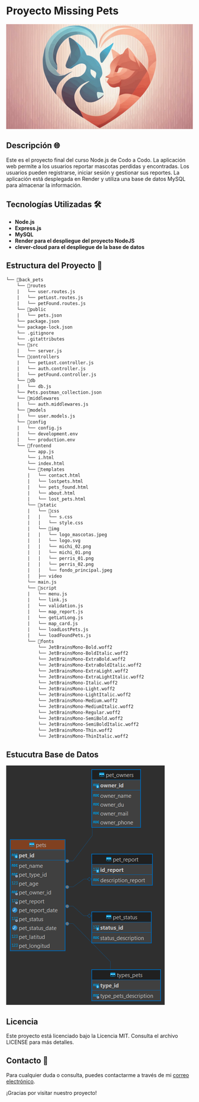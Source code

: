 # Proyecto Missing Pets

![Logo del Proyecto](frontend/static/img/logo.svg)

## Descripción 🌐

Este es el proyecto final del curso Node.js de Codo a Codo. La aplicación web permite a los usuarios reportar mascotas perdidas y encontradas. Los usuarios pueden registrarse, iniciar sesión y gestionar sus reportes. La aplicación está desplegada en Render y utiliza una base de datos MySQL para almacenar la información.

## Tecnologías Utilizadas 🛠️

- **Node.js**
- **Express.js**
- **MySQL**
- **Render para el despliegue del proyecto NodeJS**
- **clever-cloud para el despliegue de la base de datos**  

## Estructura del Proyecto 📁

```plaintext
└── 📁back_pets
    └── 📁routes
    |   └── user.routes.js
    |   └── petLost.routes.js
    |   └── petFound.routes.js
    └── 📁public
    |   └── pets.json
    └── package.json
    └── package-lock.json
    └── .gitignore
    └── .gitattributes
    └── 📁src
    |   └── server.js
    └── 📁controllers
    |   └── petLost.controller.js
    |   └── auth.controller.js
    |   └── petFound.controller.js
    └── 📁db
    |   └── db.js
    └── Pets.postman_collection.json
    └── 📁middlewares
    |   └── auth.middlewares.js
    └── 📁models
    |   └── user.models.js
    └── 📁config
    |   └── config.js
    |   └── development.env
    |   └── production.env
    └── 📁frontend
        └── app.js
        └── i.html
        └── index.html
        └── 📁templates
        |   └── contact.html
        |   └── lostpets.html
        |   └── pets_found.html
        |   └── about.html
        |   └── lost_pets.html
        └── 📁static
        |   └── 📁css
        |   |   └── s.css
        |   |   └── style.css
        |   └── 📁img
        |   |   └── logo_mascotas.jpeg
        |   |   └── logo.svg
        |   |   └── michi_02.png
        |   |   └── michi_01.png
        |   |   └── perris_01.png
        |   |   └── perris_02.png
        |   |   └── fondo_principal.jpeg
        |   ├── video
        └── main.js
        └── 📁script
        |   └── menu.js
        |   └── link.js
        |   └── validation.js
        |   └── map_report.js
        |   └── getLatLong.js
        |   └── map_card.js
        |   └── loadLostPets.js
        |   └── loadFoundPets.js
        └── 📁fonts
            └── JetBrainsMono-Bold.woff2
            └── JetBrainsMono-BoldItalic.woff2
            └── JetBrainsMono-ExtraBold.woff2
            └── JetBrainsMono-ExtraBoldItalic.woff2
            └── JetBrainsMono-ExtraLight.woff2
            └── JetBrainsMono-ExtraLightItalic.woff2
            └── JetBrainsMono-Italic.woff2
            └── JetBrainsMono-Light.woff2
            └── JetBrainsMono-LightItalic.woff2
            └── JetBrainsMono-Medium.woff2
            └── JetBrainsMono-MediumItalic.woff2
            └── JetBrainsMono-Regular.woff2
            └── JetBrainsMono-SemiBold.woff2
            └── JetBrainsMono-SemiBoldItalic.woff2
            └── JetBrainsMono-Thin.woff2
            └── JetBrainsMono-ThinItalic.woff2
```

## Estucutra Base de Datos

![base de datos](/pets_lost-pets.png)

## Licencia

Este proyecto está licenciado bajo la Licencia MIT. Consulta el archivo LICENSE para más detalles.

## Contacto 📧

Para cualquier duda o consulta, puedes contactarme a través de mi [correo electrónico](arauz.gus@gmail.com).

¡Gracias por visitar nuestro proyecto!

